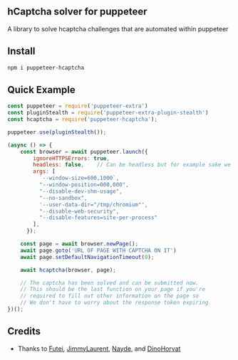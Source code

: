 ## hCaptcha solver for puppeteer

A library to solve hcaptcha challenges that are automated within puppeteer

## Install

```bash
npm i puppeteer-hcaptcha
```

## Quick Example

```js
const puppeteer = require('puppeteer-extra')
const pluginStealth = require('puppeteer-extra-plugin-stealth')
const hcaptcha = require('puppeteer-hcaptcha');

puppeteer.use(pluginStealth());

(async () => {
    const browser = await puppeteer.launch({
        ignoreHTTPSErrors: true,
        headless: false,    // Can be headless but for example sake we want to show the browser
        args: [
          `--window-size=600,1000`,
          "--window-position=000,000",
          "--disable-dev-shm-usage",
          "--no-sandbox",
          '--user-data-dir="/tmp/chromium"',
          "--disable-web-security",
          "--disable-features=site-per-process"
        ],
      });

    const page = await browser.newPage();
    await page.goto('URL OF PAGE WITH CAPTCHA ON IT')
    await page.setDefaultNavigationTimeout(0);

    await hcaptcha(browser, page);

    // The captcha has been solved and can be submitted now.
    // This should be the last function on your page if you're
    // required to fill out other information on the page so 
    // We don't have to worry about the response token expiring
})();
```

## Credits

- Thanks to [Futei](https://github.com/Futei/SineCaptcha), [JimmyLaurent](https://github.com/JimmyLaurent/hcaptcha-solver/), [Nayde](https://github.com/nayde-fr), and [DinoHorvat](https://github.com/dinohorvat)